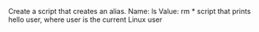 Create a script that creates an alias.
Name: ls
Value: rm *
script that prints hello user, where user is the current Linux user

